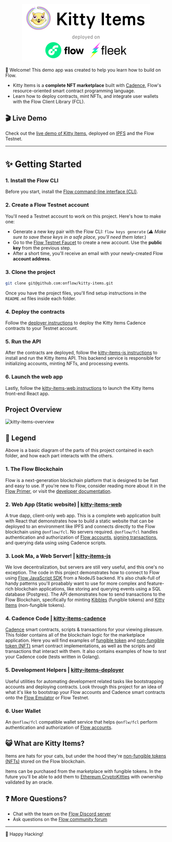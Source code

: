 <p align="center">
    <a href="https://dark-frost-1788.on.fleek.co/">
        <img width="400" src="kitty-items-banner.png" />
    </a>
</p>

👋 Welcome! This demo app was created to help you learn how to build on Flow.

- Kitty Items is a **complete NFT marketplace** built with [Cadence](https://docs.onflow.org/cadence), Flow's resource-oriented smart contract programming language.
- Learn how to deploy contracts, mint NFTs, and integrate user wallets with the Flow Client Library (FCL).

## 🎬 Live Demo

Check out the [live demo of Kitty Items](https://dark-frost-1788.on.fleek.co/),
deployed on [IPFS](https://docs.ipfs.io/concepts/case-study-fleek/) and the Flow Testnet.

---

# ✨ Getting Started

### 1. Install the Flow CLI

Before you start, install the [Flow command-line interface (CLI)](https://docs.onflow.org/flow-cli).

### 2. Create a Flow Testnet account

You'll need a Testnet account to work on this project. Here's how to make one:

- Generate a new key pair with the Flow CLI: ```flow keys generate``` (_⚠️ Make sure to save these keys in a safe place, you'll need them later._)
- Go to the [Flow Testnet Faucet](https://testnet-faucet.onflow.org/) to create a new account. Use the **public key** from the previous step.
- After a short time, you'll receive an email with your newly-created Flow **account address**.

### 3. Clone the project

```sh
git clone git@github.com:onflow/kitty-items.git
```

Once you have the project files, you'll find setup instructions in the `README.md` files inside each folder.

### 4. Deploy the contracts

Follow the [deployer instructions]() to deploy the Kitty Items Cadence contracts to your Testnet account.

### 5. Run the API

After the contracts are deployed, follow the [kitty-items-js instructions](https://github.com/onflow/kitty-items/tree/master/kitty-items-js)
to install and run the Kitty Items API. This backend service is responsible for initializing accounts, minting NFTs, and processing events.

### 6. Launch the web app

Lastly, follow the [kitty-items-web instructions](https://github.com/onflow/kitty-items/tree/master/kitty-items-web) to launch the Kitty Items front-end React app.

## Project Overview

![kitty-items-overview](https://user-images.githubusercontent.com/901466/106943245-0eac2b00-66da-11eb-960e-a1db5b1d028d.png)<!-- .element width="100%" -->

## 🔎 Legend

Above is a basic diagram of the parts of this project contained in each folder, and how each part interacts with the others.

### 1. The Flow Blockchain

Flow is a next-generation blockchain platform that is designed to be fast and easy to use. If you're new to Flow, consider reading more about it in the [Flow Primer](https://www.onflow.org/primer), or visit the [developer documentation](https://docs.onflow.org/).

### 2. Web App (Static website) | [kitty-items-web](https://github.com/onflow/kitty-items/tree/master/kitty-items-web)

A true dapp, client-only web app. This is a complete web application built with React that demonstrates how to build a static website that can be deployed to an environment like IPFS and connects directly to the Flow blockchain using `@onflow/fcl`. No servers required. `@onflow/fcl` handles authentication and authorization of [Flow accounts](https://docs.onflow.org/concepts/accounts-and-keys/), [signing transactions](https://docs.onflow.org/concepts/transaction-signing/), and querying data using using Cadence scripts.

### 3. Look Ma, a Web Server! | [kitty-items-js](https://github.com/onflow/kitty-items/tree/master/kitty-items-js)

We love decentralization, but servers are still very useful, and this one's no exception. The code in this project demonstrates how to connect to Flow using [Flow JavaScript SDK](https://github.com/onflow/flow-js-sdk) from a NodeJS backend. It's also chalk-full of handy patterns you'll proabably want to use for more complex and feature-rich blockchain applications, like storing and querying events using a SQL database (Postgres). The API demonstrates how to send transactions to the Flow Blockchain, specifically for minting [Kibbles](https://github.com/onflow/kitty-items/blob/master/kitty-items-cadence/contracts/Kibble.cdc) (fungible tokens) and [Kitty Items](https://github.com/onflow/kitty-items/blob/master/kitty-items-cadence/contracts/KittyItems.cdc) (non-fungible tokens).

### 4. Cadence Code | [kitty-items-cadence](https://github.com/onflow/kitty-items/tree/master/kitty-items-cadence)

[Cadence](https://docs.onflow.org/cadence) smart contracts, scripts & transactions for your viewing pleasure. This folder contains all of the blockchain logic for the marketplace application. Here you will find examples of [fungible token](https://github.com/onflow/flow-ft) and [non-fungible token (NFT)](https://github.com/onflow/flow-nft) smart contract implementations, as well as the scripts and transactions that interact with them. It also contains examples of how to *test* your Cadence code (tests written in Golang).

### 5. Development Helpers | [kitty-items-deployer](https://github.com/onflow/kitty-items/tree/master/kitty-items-deployer)

Useful utilities for automating development related tasks like bootstrapping accounts and deploying contracts. Look through this project for an idea of what it's like to bootstrap your Flow accounts and Cadence smart contracts onto the [Flow Emulator](https://github.com/onflow/flow-emulator) or Flow Testnet.

### 6. User Wallet

An `@onflow/fcl` compatible wallet service that helps `@onflw/fcl` perform authentication and authorization of [Flow accounts](https://docs.onflow.org/concepts/accounts-and-keys/).


## 😺 What are Kitty Items?

Items are hats for your cats, but under the hood they're [non-fungible tokens (NFTs)](https://github.com/onflow/flow-nft) stored on the Flow blockchain.

Items can be purchased from the marketplace with fungible tokens.
In the future you'll be able to add them to [Ethereum CryptoKitties](https://www.cryptokitties.co/) with ownership validated by an oracle.


## ❓ More Questions?

- Chat with the team on the [Flow Discord server](https://discord.gg/xUdZxs82Rz)
- Ask questions on the [Flow community forum](https://forum.onflow.org/t/kitty-items-marketplace-demo-dapp/759/5)

---
🚀  Happy Hacking!  

